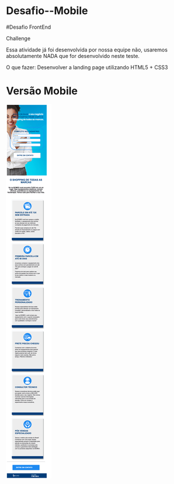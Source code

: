 # Desafio--Mobile
#Desafio FrontEnd

Challenge

Essa atividade já foi desenvolvida por nossa equipe não, usaremos absolutamente NADA que for desenvolvido neste teste.

O que fazer:
Desenvolver a landing page utilizando HTML5 + CSS3


<h1> Versão Mobile </h1>

<img src="./MobileChaleng.png" alt="Landing Page " >

